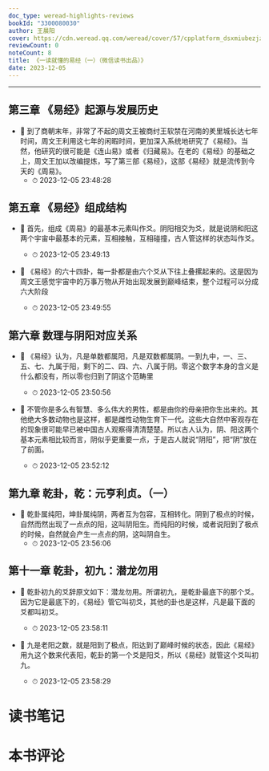 ```yaml
---
doc_type: weread-highlights-reviews
bookId: "3300080030"
author: 王晨阳
cover: https://cdn.weread.qq.com/weread/cover/57/cpplatform_dsxmiubezjz3aa4axacpyx/t7_cpplatform_dsxmiubezjz3aa4axacpyx1701335312.jpg
reviewCount: 0
noteCount: 8
title: 《一读就懂的易经（一）（微信读书出品）》
date: 2023-12-05
---
```


---


## 第三章 《易经》起源与发展历史


- 📌 到了商朝末年，非常了不起的周文王被商纣王软禁在河南的羑里城长达七年时间，周文王利用这七年的闲暇时间，更加深入系统地研究了《易经》。当然，他研究的很可能是《连山易》或者《归藏易》。在老的《易经》的基础之上，周文王加以改编提炼，写了第三部《易经》，这部《易经》就是流传到今天的《周易》。 
    - ⏱ 2023-12-05 23:48:28 
## 第五章 《易经》组成结构


- 📌 首先，组成《周易》的最基本元素叫作爻。阴阳相交为爻，就是说阴和阳这两个宇宙中最基本的元素，互相接触，互相碰撞，古人管这样的状态叫作爻。 
    - ⏱ 2023-12-05 23:49:13 

- 📌 《易经》的六十四卦，每一卦都是由六个爻从下往上叠摞起来的。这是因为周文王感觉宇宙中的万事万物从开始出现发展到巅峰结束，整个过程可以分成六大阶段 
    - ⏱ 2023-12-05 23:49:55 
## 第六章 数理与阴阳对应关系


- 📌 《易经》认为，凡是单数都属阳，凡是双数都属阴。一到九中，一、三、五、七、九属于阳，剩下的二、四、六、八属于阴。零这个数字本身的含义是什么都没有，所以零也归到了阴这个范畴里 
    - ⏱ 2023-12-05 23:50:56 

- 📌 不管你是多么有智慧、多么伟大的男性，都是由你的母亲把你生出来的。其他绝大多数动物也是这样，都是雌性动物生育下一代。这些大自然中客观存在的现象很可能早已被中国古人观察得清清楚楚。所以古人认为，阴、阳这两个基本元素相比较而言，阴似乎更重要一点，于是古人就说“阴阳”，把“阴”放在了前面。 
    - ⏱ 2023-12-05 23:52:12 
## 第九章 乾卦，乾：元亨利贞。（一）


- 📌 乾卦属纯阳，坤卦属纯阴，两者互为包容，互相转化。阴到了极点的时候，自然而然出现了一点点的阳，这叫阴阳生。而纯阳的时候，或者说阳到了极点的时候，自然就会产生一点点的阴，这叫阴自生。 
    - ⏱ 2023-12-05 23:56:06 
## 第十一章 乾卦，初九：潜龙勿用


- 📌 乾卦初九的爻辞原文如下：潜龙勿用。所谓初九，是乾卦最底下的那个爻。因为它是最底下的，《易经》管它叫初爻，其他的卦也是这样，凡是最下面的爻都叫初爻。 
    - ⏱ 2023-12-05 23:58:11 

- 📌 九是老阳之数，就是阳到了极点，阳达到了巅峰时候的状态，因此《易经》用九这个数来代表阳，乾卦的第一个爻是阳爻，所以《易经》就管这个爻叫初九。 
    - ⏱ 2023-12-05 23:58:29 

# 读书笔记


# 本书评论

